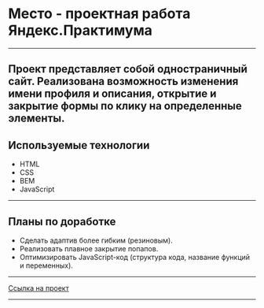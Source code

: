 # Место - проектная работа Яндекс.Практимума

---

Проект представляет собой одностраничный сайт. Реализована возможность изменения имени профиля и описания, открытие и закрытие формы по клику на определенные элементы.
---

## Используемые технологии
* HTML 
* CSS 
* BEM
* JavaScript

---

## Планы по доработке
* Сделать адаптив более гибким (резиновым).
* Реализовать плавное закрытие попапов.
* Оптимизировать JavaScript-код (структура кода, название функций и переменных).

---

[Ссылка на проект](https://cimetr.github.io/mesto/index.html)

---

